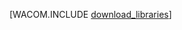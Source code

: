 <properties linkid="java-download-linux" urlDisplayName="Загрузка для Linux" pageTitle="Загрузка пакета Azure SDK для Java (Linux)" metaKeywords="Azure SDK Java, Azure Java Maven, Azure Maven, подключаемый модуль Azure для Eclipse, Azure Eclipse Java" description="Загрузка пакета Azure SDK для Java. Код предоставляется, если настроено использование Maven для сборки." metaCanonical="" disqusComments="1" umbracoNaviHide="1" services="" documentationCenter="Java" title="Загрузка пакета Azure SDK для Java" authors="waltpo" solutions="" manager="" editor="" />


[WACOM.INCLUDE [download_libraries](../includes/download_libraries.md)]

